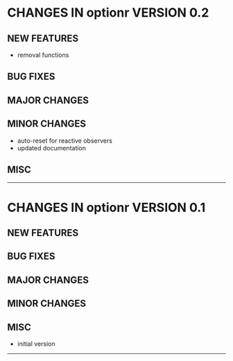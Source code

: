 # CHANGES IN optionr VERSION 0.2

## NEW FEATURES

- removal functions

## BUG FIXES

## MAJOR CHANGES

## MINOR CHANGES

- auto-reset for reactive observers
- updated documentation

## MISC

-----

# CHANGES IN optionr VERSION 0.1

## NEW FEATURES

## BUG FIXES

## MAJOR CHANGES

## MINOR CHANGES

## MISC

- initial version

-----


